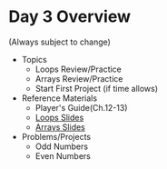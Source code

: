 # Day 3 Overview

(Always subject to change)

- Topics
  - Loops Review/Practice
  - Arrays Review/Practice
  - Start First Project (if time allows)
- Reference Materials
  - Player's Guide(Ch.12-13)
  - [Loops Slides](https://docs.google.com/presentation/d/1PAezSNr2UKAvdcfRRrTvM4aOICA-i8xxzAREAppCrQ8/edit?usp=sharing)
  - [Arrays Slides](https://docs.google.com/presentation/d/1tAiudPEjh_RsJhFVCBY4ykgdp-FgudYbYg_YSKG-Lmo/edit?usp=sharing)
- Problems/Projects
  - Odd Numbers
  - Even Numbers
